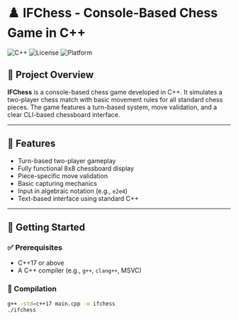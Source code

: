 # ♟️ IFChess - Console-Based Chess Game in C++

![C++](https://img.shields.io/badge/Language-C++-blue.svg)
![License](https://img.shields.io/badge/License-MIT-green.svg)
![Platform](https://img.shields.io/badge/Platform-Console-black.svg)

## 📌 Project Overview

**IFChess** is a console-based chess game developed in C++. It simulates a two-player chess match with basic movement rules for all standard chess pieces. The game features a turn-based system, move validation, and a clear CLI-based chessboard interface.

---

## 🎯 Features

- Turn-based two-player gameplay
- Fully functional 8x8 chessboard display
- Piece-specific move validation
- Basic capturing mechanics
- Input in algebraic notation (e.g., `e2e4`)
- Text-based interface using standard C++

---

## 🚀 Getting Started

### ✅ Prerequisites

- C++17 or above
- A C++ compiler (e.g., `g++`, `clang++`, MSVC)

### 🔧 Compilation

```bash
g++ -std=c++17 main.cpp -o ifchess
./ifchess
